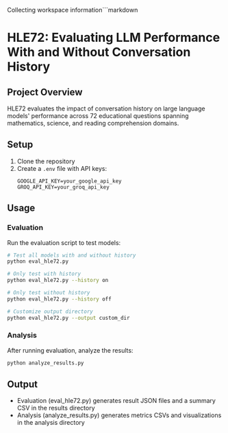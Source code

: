 Collecting workspace information```markdown
# HLE72: Evaluating LLM Performance With and Without Conversation History

## Project Overview
HLE72 evaluates the impact of conversation history on large language models' performance across 72 educational questions spanning mathematics, science, and reading comprehension domains.

## Setup
1. Clone the repository
2. Create a `.env` file with API keys:
   ```
   GOOGLE_API_KEY=your_google_api_key
   GROQ_API_KEY=your_groq_api_key
   ```

## Usage

### Evaluation
Run the evaluation script to test models:
```bash
# Test all models with and without history
python eval_hle72.py

# Only test with history
python eval_hle72.py --history on

# Only test without history
python eval_hle72.py --history off

# Customize output directory
python eval_hle72.py --output custom_dir
```

### Analysis
After running evaluation, analyze the results:
```bash
python analyze_results.py
```

## Output
- Evaluation (eval_hle72.py) generates result JSON files and a summary CSV in the results directory
- Analysis (analyze_results.py) generates metrics CSVs and visualizations in the analysis directory
